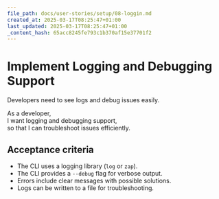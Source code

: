 ```yaml
---
file_path: docs/user-stories/setup/08-loggin.md
created_at: 2025-03-17T08:25:47+01:00
last_updated: 2025-03-17T08:25:47+01:00
_content_hash: 65acc8245fe793c1b370af15e37701f2
---
```


# Implement Logging and Debugging Support
Developers need to see logs and debug issues easily.

As a developer,  
I want logging and debugging support,  
so that I can troubleshoot issues efficiently.

## Acceptance criteria

- The CLI uses a logging library (`log` or `zap`).
- The CLI provides a `--debug` flag for verbose output.
- Errors include clear messages with possible solutions.
- Logs can be written to a file for troubleshooting.
